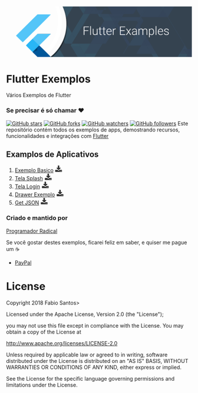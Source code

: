﻿![Image](images/github_banner.png)

# Flutter Exemplos
Vários Exemplos de Flutter

### Se precisar é só chamar :heart:

[![GitHub stars](https://img.shields.io/github/stars/programadornatal/flutter_exemplos.svg?style=social&label=Star)](https://github.com/programadornatal/flutter_exemplos) [![GitHub forks](https://img.shields.io/github/forks/programadornatal/flutter_exemplos.svg?style=social&label=Fork)](https://github.com/programadornatal/flutter_exemplos/fork) [![GitHub watchers](https://img.shields.io/github/watchers/programadornatal/flutter_exemplos.svg?style=social&label=Watch)](https://github.com/programadornatal/flutter_exemplos) [![GitHub followers](https://img.shields.io/github/followers/programadornatal.svg?style=social&label=Follow)](https://github.com/programadornatal/flutter_exemplos) Este repositório contém todos os exemplos de apps, demostrando recursos, funcionalidades e integrações com [Flutter](https://flutter.io/)

## Examplos de Aplicativos

1.  [Exemplo Basico](/exemplo_basico) [![download](images/download.png)](https://kinolien.github.com/gitzip/?download=https://github.com/programadornatal/flutter_exemplos/tree/master/exemplo_basico)
1.  [Tela Splash](/splash_flutter) [![download](images/download.png)](https://kinolien.github.com/gitzip/?download=https://github.com/programadornatal/flutter_exemplos/tree/master/splash_flutter)
1.  [Tela Login](/tela_login) [![download](images/download.png)](https://kinolien.github.com/gitzip/?download=https://github.com/programadornatal/flutter_exemplos/tree/master/tela_login)
1.  [Drawer Exemplo](/drawer_navigation) [![download](images/download.png)](https://kinolien.github.com/gitzip/?download=https://github.com/programadornatal/flutter_exemplos/tree/master/drawer_navigation)
1.  [Get JSON](/getjson_flutter) [![download](images/download.png)](https://kinolien.github.com/gitzip/?download=https://github.com/programadornatal/flutter_exemplos/tree/master/getjson_flutter)


### Criado e mantido por


[Programador Radical](https://github.com/programadornatal)
> 
Se você gostar destes exemplos, ficarei feliz em saber, e quiser me pague um :coffee:
>

 - [PayPal](https://paypal.me/programadorradical)

# License

 Copyright 2018 Fabio Santos>



Licensed under the Apache License, Version 2.0 (the "License");

you may not use this file except in compliance with the License.
You may obtain a copy of the License at

 http://www.apache.org/licenses/LICENSE-2.0


Unless required by applicable law or agreed to in writing, software
distributed under the License is distributed on an "AS IS" BASIS,
WITHOUT WARRANTIES OR CONDITIONS OF ANY KIND, either express or implied.

See the License for the specific language governing permissions and limitations under the License.
